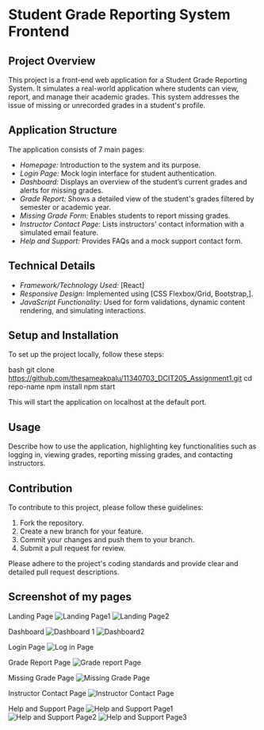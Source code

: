 # Student Grade Reporting System Frontend

## Project Overview

This project is a front-end web application for a Student Grade Reporting System. It simulates a real-world application where students can view, report, and manage their academic grades. This system addresses the issue of missing or unrecorded grades in a student's profile.

## Application Structure

The application consists of 7 main pages:

- *Homepage:* Introduction to the system and its purpose.
- *Login Page:* Mock login interface for student authentication.
- *Dashboard:* Displays an overview of the student’s current grades and alerts for missing grades.
- *Grade Report:* Shows a detailed view of the student's grades filtered by semester or academic year.
- *Missing Grade Form:* Enables students to report missing grades.
- *Instructor Contact Page:* Lists instructors' contact information with a simulated email feature.
- *Help and Support:* Provides FAQs and a mock support contact form.

## Technical Details

- *Framework/Technology Used:* [React]
- *Responsive Design:* Implemented using [CSS Flexbox/Grid, Bootstrap,].
- *JavaScript Functionality:* Used for form validations, dynamic content rendering, and simulating interactions.

## Setup and Installation

To set up the project locally, follow these steps:

bash
git clone https://github.com/thesameakpalu/11340703_DCIT205_Assignment1.git
cd repo-name
npm install
npm start


This will start the application on localhost at the default port.

## Usage

Describe how to use the application, highlighting key functionalities such as logging in, viewing grades, reporting missing grades, and contacting instructors.

## Contribution

To contribute to this project, please follow these guidelines:

1. Fork the repository.
2. Create a new branch for your feature.
3. Commit your changes and push them to your branch.
4. Submit a pull request for review.

Please adhere to the project's coding standards and provide clear and detailed pull request descriptions.

## Screenshot of my pages

Landing Page
![Landing Page1](<public/Screenshots/Landing Page1.png>)
![Landing Page2](<public/Screenshots/Landing Page2.png>)


Dashboard
![Dashboard 1](public/Screenshots/Dashboard1.png)
![Dashboard2](public/Screenshots/Dashboard2.png)

Login Page
![Log in Page](<public/Screenshots/Login Page.png>)

Grade Report Page
![Grade report Page](public/Screenshots/GradeReportPage.png)

Missing Grade Page
![Missing Grade Page](public/Screenshots/MissingGradePage.png)

Instructor Contact Page
![Instructor Contact Page](<public/Screenshots/Instructo Contact Page.png>)

Help and Support Page
![Help and Support Page1](<public/Screenshots/Help and Support Page1.png>)
![Help and Support Page2](<public/Screenshots/Help and Support Page2.png>)
![Help and Support Page3](<public/Screenshots/Help and Support Page3.png>)
